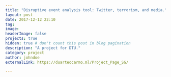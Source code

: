 ```yaml
---
title: "Disruptive event analysis tool: Twitter, terrorism, and media."
layout: post
date: 2017-12-12 22:10
tag: 
image: 
headerImage: false
projects: true
hidden: true # don't count this post in blog pagination
description: "A project for DTU."
category: project
author: johndoe
externalLink: https://duarteocarmo.ml/Project_Page_SG/

---
```

